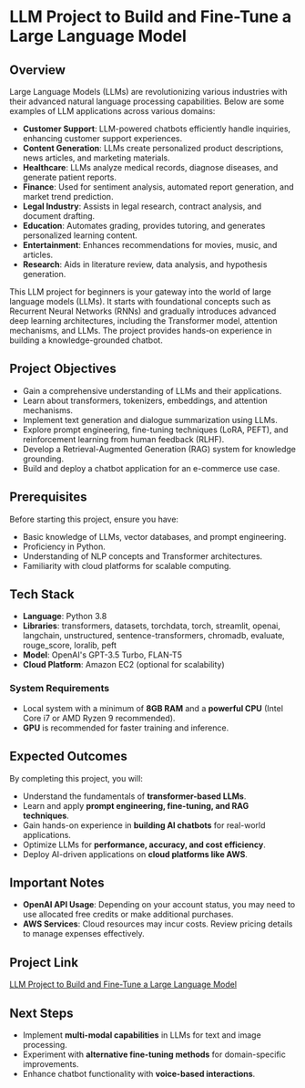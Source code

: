 # LLM Project to Build and Fine-Tune a Large Language Model

## Overview

Large Language Models (LLMs) are revolutionizing various industries with their advanced natural language processing capabilities. Below are some examples of LLM applications across various domains:

- **Customer Support**: LLM-powered chatbots efficiently handle inquiries, enhancing customer support experiences.
- **Content Generation**: LLMs create personalized product descriptions, news articles, and marketing materials.
- **Healthcare**: LLMs analyze medical records, diagnose diseases, and generate patient reports.
- **Finance**: Used for sentiment analysis, automated report generation, and market trend prediction.
- **Legal Industry**: Assists in legal research, contract analysis, and document drafting.
- **Education**: Automates grading, provides tutoring, and generates personalized learning content.
- **Entertainment**: Enhances recommendations for movies, music, and articles.
- **Research**: Aids in literature review, data analysis, and hypothesis generation.

This LLM project for beginners is your gateway into the world of large language models (LLMs). It starts with foundational concepts such as Recurrent Neural Networks (RNNs) and gradually introduces advanced deep learning architectures, including the Transformer model, attention mechanisms, and LLMs. The project provides hands-on experience in building a knowledge-grounded chatbot.

## Project Objectives

- Gain a comprehensive understanding of LLMs and their applications.
- Learn about transformers, tokenizers, embeddings, and attention mechanisms.
- Implement text generation and dialogue summarization using LLMs.
- Explore prompt engineering, fine-tuning techniques (LoRA, PEFT), and reinforcement learning from human feedback (RLHF).
- Develop a Retrieval-Augmented Generation (RAG) system for knowledge grounding.
- Build and deploy a chatbot application for an e-commerce use case.

## Prerequisites

Before starting this project, ensure you have:

- Basic knowledge of LLMs, vector databases, and prompt engineering.
- Proficiency in Python.
- Understanding of NLP concepts and Transformer architectures.
- Familiarity with cloud platforms for scalable computing.

## Tech Stack

- **Language**: Python 3.8
- **Libraries**: transformers, datasets, torchdata, torch, streamlit, openai, langchain, unstructured, sentence-transformers, chromadb, evaluate, rouge_score, loralib, peft
- **Model**: OpenAI's GPT-3.5 Turbo, FLAN-T5
- **Cloud Platform**: Amazon EC2 (optional for scalability)

### System Requirements

- Local system with a minimum of **8GB RAM** and a **powerful CPU** (Intel Core i7 or AMD Ryzen 9 recommended).
- **GPU** is recommended for faster training and inference.

## Expected Outcomes

By completing this project, you will:

- Understand the fundamentals of **transformer-based LLMs**.
- Learn and apply **prompt engineering, fine-tuning, and RAG techniques**.
- Gain hands-on experience in **building AI chatbots** for real-world applications.
- Optimize LLMs for **performance, accuracy, and cost efficiency**.
- Deploy AI-driven applications on **cloud platforms like AWS**.

## Important Notes

- **OpenAI API Usage**: Depending on your account status, you may need to use allocated free credits or make additional purchases.
- **AWS Services**: Cloud resources may incur costs. Review pricing details to manage expenses effectively.

## Project Link

[LLM Project to Build and Fine-Tune a Large Language Model](<https://www.projectpro.io/project-use-case/llm-project-for-beginners-to-build-and-fine-tune-an-llm>)

## Next Steps

- Implement **multi-modal capabilities** in LLMs for text and image processing.
- Experiment with **alternative fine-tuning methods** for domain-specific improvements.
- Enhance chatbot functionality with **voice-based interactions**.
